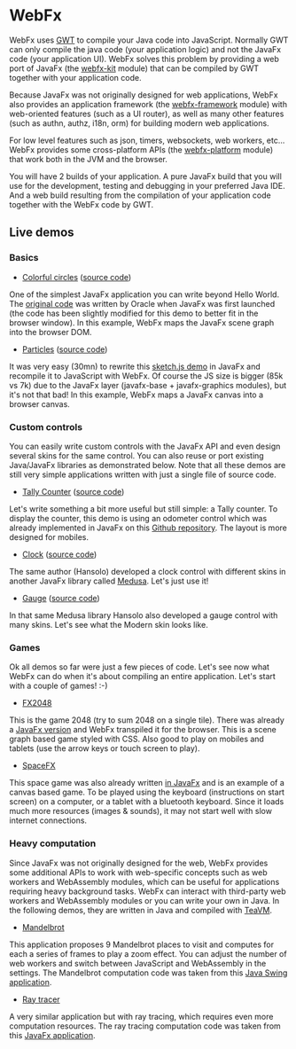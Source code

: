 # WebFx
WebFx uses [GWT][gwt-website] to compile your Java code into JavaScript.
Normally GWT can only compile the java code (your application logic) and not the JavaFx code (your application UI).
WebFx solves this problem by providing a web port of JavaFx (the [webfx-kit][webfx-kit-link] module)
that can be compiled by GWT together with your application code.

Because JavaFx was not originally designed for web applications, WebFx also provides an application framework
(the [webfx-framework][webfx-framework-link] module) with web-oriented features (such as a UI router),
as well as many other features (such as authn, authz, i18n, orm) for building modern web applications.

For low level features such as json, timers, websockets, web workers, etc... WebFx provides some cross-platform APIs
(the [webfx-platform][webfx-platform-link] module) that work both in the JVM and the browser.

You will have 2 builds of your application.
A pure JavaFx build that you will use for the development, testing and debugging in your preferred Java IDE.
And a web build resulting from the compilation of your application code together with the WebFx code by GWT.

## Live demos

### Basics

* [Colorful circles][webfx-colorfulcircles-demo-link] ([source code][webfx-colorfulcircles-source-link])

One of the simplest JavaFx application you can write beyond Hello World.
The [original code][colorfulcircles-oracle-code-link] was written by Oracle when JavaFx was first launched
(the code has been slightly modified for this demo to better fit in the browser window).
In this example, WebFx maps the JavaFx scene graph into the browser DOM.

* [Particles][webfx-particles-demo-link] ([source code][webfx-particles-source-link])

It was very easy (30mn) to rewrite this [sketch.js demo][sketch-particles-demo-link] in JavaFx
and recompile it to JavaScript with WebFx.
Of course the JS size is bigger (85k vs 7k) due to the JavaFx layer (javafx-base + javafx-graphics modules), but it's not that bad!
In this example, WebFx maps a JavaFx canvas into a browser canvas.

### Custom controls

You can easily write custom controls with the JavaFx API and even design several skins for the same control.
You can also reuse or port existing Java/JavaFx libraries as demonstrated below.
Note that all these demos are still very simple applications written with just a single file of source code. 

* [Tally Counter][webfx-tallycounter-demo-link] ([source code][webfx-tallycounter-source-link])

Let's write something a bit more useful but still simple: a Tally counter.
To display the counter, this demo is using an odometer control which was already implemented in JavaFx on this [Github repository][hansolo-odometer-link].
The layout is more designed for mobiles.

* [Clock][webfx-clock-demo-link] ([source code][webfx-clock-source-link])

The same author (Hansolo) developed a clock control with different skins in another JavaFx library called [Medusa][hansolo-medusa-link].
Let's just use it!

* [Gauge][webfx-gauge-demo-link] ([source code][webfx-gauge-source-link])

In that same Medusa library Hansolo also developed a gauge control with many skins.
Let's see what the Modern skin looks like.

### Games

Ok all demos so far were just a few pieces of code.
Let's see now what WebFx can do when it's about compiling an entire application. 
Let's start with a couple of games! :-)

* [FX2048][webfx-fx2048-demo-link]

This is the game 2048 (try to sum 2048 on a single tile).
There was already a [JavaFx version][fx2048-link] and WebFx transpiled it for the browser.
This is a scene graph based game styled with CSS.
Also good to play on mobiles and tablets
(use the arrow keys or touch screen to play). 

* [SpaceFX][webfx-spacefx-demo-link]

This space game was also already written [in JavaFx][hansolo-spacefx-link] and is an example of a canvas based game.
To be played using the keyboard (instructions on start screen) on a computer, or a tablet with a bluetooth keyboard.
Since it loads much more resources (images & sounds), it may not start well with slow internet connections.

### Heavy computation

Since JavaFx was not originally designed for the web, WebFx provides some additional APIs to work with web-specific concepts
such as web workers and WebAssembly modules, which can be useful for applications requiring heavy background tasks.
WebFx can interact with third-party web workers and WebAssembly modules or you can write your own in Java.
In the following demos, they are written in Java and compiled with [TeaVM][teavm-website]. 

* [Mandelbrot][webfx-mandelbrot-demo-link]

This application proposes 9 Mandelbrot places to visit and computes for each a series of frames to play a zoom effect.
You can adjust the number of web workers and switch between JavaScript and WebAssembly in the settings.
The Mandelbrot computation code was taken from this [Java Swing application][mandelbrot-computation-source].  

* [Ray tracer][webfx-raytracer-demo-link]

A very similar application but with ray tracing, which requires even more computation resources.
The ray tracing computation code was taken from this [JavaFx application][raytracer-computation-source].  


[gwt-website]: http://www.gwtproject.org/
[teavm-website]: http://teavm.org/
[webfx-kit-link]: https://github.com/webfx-project/webfx/blob/master/webfx-kit
[webfx-framework-link]: https://github.com/webfx-project/webfx/blob/master/webfx-framework
[webfx-platform-link]: https://github.com/webfx-project/webfx/blob/master/webfx-platform
[webfx-colorfulcircles-demo-link]: https://webfx-colorfulcircles-demo.netlify.app
[webfx-colorfulcircles-source-link]: https://github.com/webfx-project/webfx/blob/master/webfx-demos/webfx-demo-colorfulcircles/webfx-demo-colorfulcircles-application/src/main/java/webfx/demo/colorfulcircles/ColorfulCircles.java
[webfx-particles-demo-link]: https://webfx-particles-demo.netlify.app
[webfx-particles-source-link]: https://github.com/webfx-project/webfx/blob/master/webfx-demos/webfx-demo-particles/webfx-demo-particles-application/src/main/java/webfx/demo/particles/ParticlesApplication.java
[webfx-tallycounter-demo-link]: https://webfx-tallycounter-demo.netlify.app
[webfx-tallycounter-source-link]: https://github.com/webfx-project/webfx/blob/master/webfx-demos/webfx-demo-tallycounter/webfx-demo-tallycounter-application/src/main/java/webfx/demo/tallycounter/TallyCounterApplication.java
[webfx-clock-demo-link]: https://webfx-clock-demo.netlify.app
[webfx-clock-source-link]: https://github.com/webfx-project/webfx/blob/master/webfx-demos/webfx-demo-clock/webfx-demo-clock-application/src/main/java/webfx/demo/clock/ClockApplication.java
[webfx-gauge-demo-link]: https://webfx-gauge-demo.netlify.app
[webfx-gauge-source-link]: https://github.com/webfx-project/webfx/blob/master/webfx-demos/webfx-demo-gauge/webfx-demo-gauge-application/src/main/java/webfx/demo/gauge/GaugeApplication.java
[webfx-spacefx-demo-link]: https://webfx-spacefx-demo.netlify.app
[webfx-fx2048-demo-link]: https://webfx-fx2048-demo.netlify.app
[webfx-mandelbrot-demo-link]: https://webfx-mandelbrot-demo.netlify.app
[mandelbrot-computation-source]: http://math.hws.edu/eck/js/mandelbrot/java/xMandelbrotSource-1-2/edu/hws/eck/umb/
[webfx-raytracer-demo-link]: https://webfx-raytracer-demo.netlify.app
[raytracer-computation-source]: https://github.com/steventrowland/JavaFX-Ray-Tracer
[colorfulcircles-oracle-code-link]: https://docs.oracle.com/javafx/2/get_started/ColorfulCircles.java.html
[sketch-particles-demo-link]: https://soulwire.github.io/sketch.js/examples/particles.html
[hansolo-odometer-link]: https://github.com/HanSolo/odometer
[hansolo-medusa-link]: https://github.com/HanSolo/Medusa
[hansolo-spacefx-link]: https://github.com/HanSolo/SpaceFX
[fx2048-link]: https://github.com/brunoborges/fx2048
